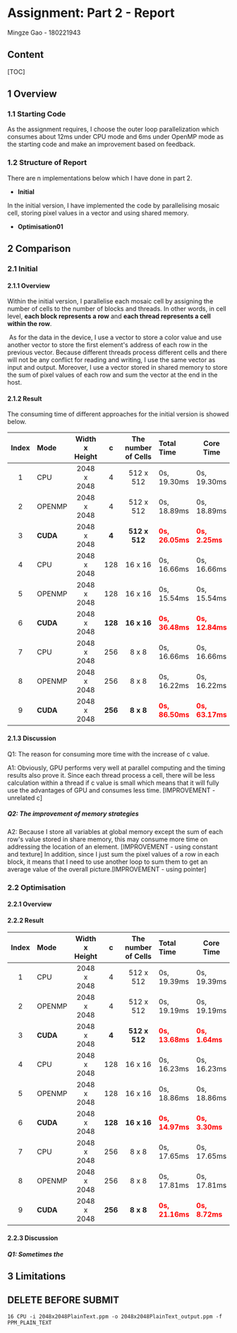 # Assignment: Part 2 - Report

Mingze Gao - 180221943

## Content

[TOC]

## 1 Overview

### 1.1 Starting Code

As the assignment requires, I choose the outer loop parallelization which consumes about 12ms under CPU mode and 6ms under OpenMP mode as the starting code and make an improvement based on feedback. 

### 1.2 Structure of Report

There are n implementations below which I have done in part 2.

- **Initial**

In the initial version, I have implemented the code by parallelising mosaic cell, storing pixel values in a vector and using shared memory.

- **Optimisation01**

## 2 Comparison

### 2.1 Initial

#### 2.1.1 Overview

Within the initial version, I parallelise each mosaic cell by assigning the number of cells to the number of blocks and threads. In other words, in cell level, **each block represents a row** and **each thread represents a cell within the row**. 

​	As for the data in the device, I use a vector to store a color value and use another vector to store the first element's address of each row in the previous vector. Because different threads process different cells and there will not be any conflict for reading and writing, I use the same vector as input and output. Moreover, I use a vector stored in shared memory to store the sum of pixel values of each row and sum the vector at the end in the host.

#### 2.1.2 Result

The consuming time of different approaches for the initial version is showed below.

| Index | Mode     | Width x Height |    c    | The number of Cells | Total Time                                     | Core Time                                      |
| :---: | :------- | :------------: | :-----: | :-----------------: | :--------------------------------------------- | ---------------------------------------------- |
|   1   | CPU      |  2048 x 2048   |    4    |      512 x 512      | 0s, 19.30ms                                    | 0s, 19.30ms                                    |
|   2   | OPENMP   |  2048 x 2048   |    4    |      512 x 512      | 0s, 18.89ms                                    | 0s, 18.89ms                                    |
|   3   | **CUDA** |  2048 x 2048   |  **4**  |    **512 x 512**    | <span style="color:red">**0s, 26.05ms**</span> | <span style="color:red">**0s, 2.25ms**</span>  |
|   4   | CPU      |  2048 x 2048   |   128   |       16 x 16       | 0s, 16.66ms                                    | 0s, 16.66ms                                    |
|   5   | OPENMP   |  2048 x 2048   |   128   |       16 x 16       | 0s, 15.54ms                                    | 0s, 15.54ms                                    |
|   6   | **CUDA** |  2048 x 2048   | **128** |     **16 x 16**     | <span style="color:red">**0s, 36.48ms**</span> | <span style="color:red">**0s, 12.84ms**</span> |
|   7   | CPU      |  2048 x 2048   |   256   |        8 x 8        | 0s, 16.66ms                                    | 0s, 16.66ms                                    |
|   8   | OPENMP   |  2048 x 2048   |   256   |        8 x 8        | 0s, 16.22ms                                    | 0s, 16.22ms                                    |
|   9   | **CUDA** |  2048 x 2048   | **256** |      **8 x 8**      | <span style="color:red">**0s, 86.50ms**</span> | <span style="color:red">**0s, 63.17ms**</span> |



#### 2.1.3 Discussion

Q1: The reason for consuming more time with the increase of c value.

A1: Obviously, GPU performs very well at parallel computing and the timing results also prove it. Since each thread process a cell, there will be less calculation within a thread if c value is small which means that it will fully use the advantages of GPU and consumes less time. [IMPROVEMENT - unrelated c]



##### Q2: The improvement of memory strategies

A2: Because I store all variables at global memory except the sum of each row's value stored in share memory, this may consume more time on addressing the location of an element.  [IMPROVEMENT - using constant and texture] In addition, since I just sum the pixel values of a row in each block, it means that I need to use another loop to sum them to get an average value of the overall picture.[IMPROVEMENT - using pointer]



### 2.2 Optimisation

#### 2.2.1 Overview

#### 2.2.2 Result

| Index | Mode     | Width x Height |    c    | The number of Cells | Total Time                                     | Core Time                                     |
| :---: | :------- | :------------: | :-----: | :-----------------: | :--------------------------------------------- | --------------------------------------------- |
|   1   | CPU      |  2048 x 2048   |    4    |      512 x 512      | 0s, 19.39ms                                    | 0s, 19.39ms                                   |
|   2   | OPENMP   |  2048 x 2048   |    4    |      512 x 512      | 0s, 19.19ms                                    | 0s, 19.19ms                                   |
|   3   | **CUDA** |  2048 x 2048   |  **4**  |    **512 x 512**    | <span style="color:red">**0s, 13.68ms**</span> | <span style="color:red">**0s, 1.64ms**</span> |
|   4   | CPU      |  2048 x 2048   |   128   |       16 x 16       | 0s, 16.23ms                                    | 0s, 16.23ms                                   |
|   5   | OPENMP   |  2048 x 2048   |   128   |       16 x 16       | 0s, 18.86ms                                    | 0s, 18.86ms                                   |
|   6   | **CUDA** |  2048 x 2048   | **128** |     **16 x 16**     | <span style="color:red">**0s, 14.97ms**</span> | <span style="color:red">**0s, 3.30ms**</span> |
|   7   | CPU      |  2048 x 2048   |   256   |        8 x 8        | 0s, 17.65ms                                    | 0s, 17.65ms                                   |
|   8   | OPENMP   |  2048 x 2048   |   256   |        8 x 8        | 0s, 17.81ms                                    | 0s, 17.81ms                                   |
|   9   | **CUDA** |  2048 x 2048   | **256** |      **8 x 8**      | <span style="color:red">**0s, 21.16ms**</span> | <span style="color:red">**0s, 8.72ms**</span> |

#### 2.2.3 Discussion

##### Q1: Sometimes the 

## 3 Limitations

## DELETE BEFORE SUBMIT

```
16 CPU -i 2048x2048PlainText.ppm -o 2048x2048PlainText_output.ppm -f PPM_PLAIN_TEXT
```

